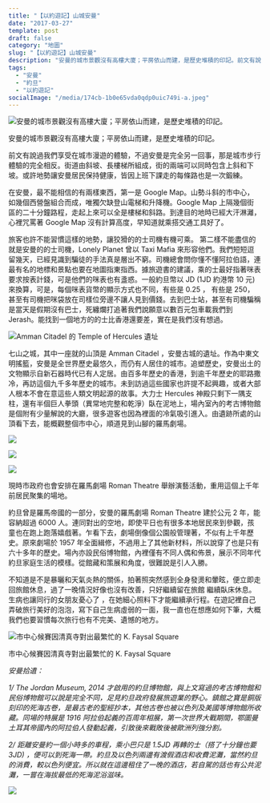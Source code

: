 ```yaml
---
title: "【以約遊記】山城安曼"
date: "2017-03-27"
template: post
draft: false
category: "地圖"
slug: "【以約遊記】山城安曼"
description: "安曼的城市景觀沒有高樓大廈；平房依山而建，是歷史堆積的印記。前文有說過我們享受在城市漫遊的體驗，不過安曼是完全另一回事，那是城市步行體驗的完全相反。街道由斜坡、長樓梯所組成，街的兩端可以同時包含上斜和下坡。或許地勢讓安曼居民保持健康，皆因上班下課走的每條路也是一次鍛練。"
tags:
  - "安曼"
  - "約旦"
  - "以約遊記"
socialImage: "/media/174cb-1b0e65vda0qdp0uic749i-a.jpeg"
---
```


![安曼的城市景觀沒有高樓大廈；平房依山而建，是歷史堆積的印記。](/media/174cb-1b0e65vda0qdp0uic749i-a.jpeg)

安曼的城市景觀沒有高樓大廈；平房依山而建，是歷史堆積的印記。

前文有說過我們享受在城市漫遊的體驗，不過安曼是完全另一回事，那是城市步行體驗的完全相反。街道由斜坡、長樓梯所組成，街的兩端可以同時包含上斜和下坡。或許地勢讓安曼居民保持健康，皆因上班下課走的每條路也是一次鍛練。

在安曼，最不能相信的有兩樣東西，第一是 Google Map。山勢斗斜的市中心，如幾個西營盤組合而成，唯獨欠缺登山電梯和升降機。Google Map 上隔幾個街區的二十分鐘路程，走起上來可以全是樓梯和斜路。到達目的地時已經大汗淋灕，心裡咒罵著 Google Map 沒有計算高度，早知道就乘搭交通工具好了。

旅客也許不能習慣這樣的地勢，讓狡猾的的士司機有機可乘。 第二樣不能盡信的就是安曼的的士司機，Lonely Planet 曾以 Taxi Mafia 來形容他們。我們短短逗留幾天，已經見識到騙徒的手法真是層出不窮。司機總會問你懂不懂阿拉伯語，連最有名的地標和景點也要在地圖指東指西。據旅遊書的建議，乘的士最好指著咪表要求按表計錢，可是他們的咪表也有盞惑。一般約旦幣以 JD (1JD 約港幣 10 元) 來換算，可是，每個咪表貨幣的顯示方式也不同，有些是 0.25 ， 有些是 250，甚至有司機把咪袋放在司樣位旁邊不讓人見到價錢。去到巴士站，甚至有司機騙稱是當天是假期沒有巴士，死纏爛打追著我們說願意以數百元包車載我們到 Jerash。能找到一個地方的的士比香港還要差，實在是我們沒有想過。

![Amman Citadel 的 Temple of Hercules 遺址](/media/d9f40-1memhiqbbetwniv5pqr2sua.jpeg)

七山之城，其中一座就的山頂是 Amman Citadel ，安曼古城的遺址。作為中東文明搖籃，安曼是全世界歷史最悠久，而仍有人居住的城市。追塑歷史，安曼出土的文物顯示自新石器時代已有人定居。由百多年歷史的香港，到逾千年歷史的耶路撒冷，再訪這個九千多年歷史的城市。未到訪過這些國家也許提不起興趣，或者大部人根本不會在意這些人類文明起源的故事。大力士 Hercules 神殿只剩下一隅支柱，還有半個巨人拳頭（異常地完整和乾淨）臥在泥地上，場內室內的考古博物館是個附有少量解說的大廳，很多遊客也因為裡面的冷氣吸引進入。由遺跡所處的山頂看下去，能概觀整個市中心，順道見到山腳的羅馬劇場。

![](/media/c64ef-1izqsbic-xyb1jhhbiolbwg.jpeg)

![](/media/e8cb7-1jge7n0c6v1rhwuro-zmzia.jpeg)

![](/media/5428e-19gjaaoajlkcyinpzsvq-jq.jpeg)

現時市政府也會安排在羅馬劇場 Roman Theatre 舉辦演藝活動，重用這個上千年前居民聚集的場地。

約旦曾是羅馬帝國的一部分，安曼的羅馬劇場 Roman Theatre 建於公元 2 年，能容納超過 6000 人。連同對出的空地，即使平日也有很多本地居民來到參觀，孩童也在跑上跑落嬉戲著。乍看下去，劇場倒像個公園般管理著，不似有上千年歷史。原來劇場於 1957 年全面緝修，不過用上了其他新材料，所以說穿了也是只有六十多年的歷史。場內亦設民俗博物館，內裡僅有不同人偶和佈景，展示不同年代約旦家庭生活的模樣。從館藏和策展和角度，很難說是引人入勝。

不知道是不是暴曬和天氣炎熱的關係，拍著照突然感到全身發燙和暈眩，便立即走回旅館休息，過了一晚情況好像也沒有改善，只好繼續留在旅館 繼續臥床休息。生病也讓同行的女朋友憂心了 ，在她細心照料下才能繼續承行程。在遊記裡自己弄破旅行美好的泡泡，寫下自己生病虛弱的一面，我一直也在想應如何下筆，大概我們也要習慣每次旅行也有不完美、遺憾的地方。

![市中心候賽因清真寺對出最繁忙的 K. Faysal Square](/media/8b67f-1-r17h069ijswl-cwn07qfw.jpeg)

市中心候賽因清真寺對出最繁忙的 K. Faysal Square

_安曼拾遺：_

_1/ The Jordan Museum, 2014 才啟用的約旦博物館，與上文寫過的考古博物館和民俗博物館可以說是完全不同，足見約旦政府發展旅遊業的野心。鎮館之寶是銅版刻印的死海古卷，是最古老的聖經抄本，其他古卷也被以色列及美國等博物館所收藏。同場的特展是 1916 阿拉伯起義的百周年相展，第一次世界大戰期間，鄂圖曼土耳其帝國內的阿拉伯人發動起義，引致後來戰敗後被歐洲列強分割。_

_2/ 距離安曼約一個小時多的車程，乘小巴只是 1.5JD 再轉的士（搭了十分鐘也要 3JD) ，便可以到死海一帶。約旦及以色列兩邊有渡假酒店和收費泥灘，當然約旦的消費，較以色列便宜。所以就在這邊租住了一晚的酒店，若自駕的話也有公共泥灘，一嘗在海拔最低的死海泥浴滋味。_

![](/media/2c49f-1v_0xt2ibszlpen9tvnomfw.jpeg)
